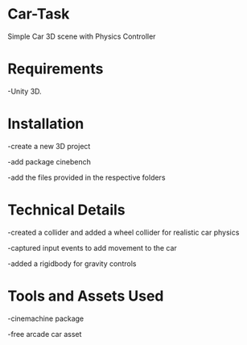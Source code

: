 # Car-Task

Simple Car 3D scene with Physics Controller

# Requirements

-Unity 3D.

# Installation

-create a new 3D project

-add package cinebench

-add the files provided in the respective folders

# Technical Details

-created a collider and added a wheel collider for realistic car physics

-captured input events to add movement to the car

-added a rigidbody for gravity controls

# Tools and Assets Used

-cinemachine package

-free arcade car asset
